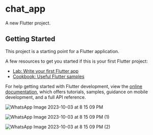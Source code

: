 # chat_app

A new Flutter project.

## Getting Started

This project is a starting point for a Flutter application.

A few resources to get you started if this is your first Flutter project:

- [Lab: Write your first Flutter app](https://docs.flutter.dev/get-started/codelab)
- [Cookbook: Useful Flutter samples](https://docs.flutter.dev/cookbook)

For help getting started with Flutter development, view the
[online documentation](https://docs.flutter.dev/), which offers tutorials,
samples, guidance on mobile development, and a full API reference.

![WhatsApp Image 2023-10-03 at 8 15 09 PM](https://github.com/malaikagohar/ChatApp/assets/75691736/a9be5d52-2b0a-4762-9f42-0ea72d46abc1)

![WhatsApp Image 2023-10-03 at 8 15 09 PM (1)](https://github.com/malaikagohar/ChatApp/assets/75691736/f04f5312-5aa1-4fb0-bd3a-88fcaccd5909)

![WhatsApp Image 2023-10-03 at 8 15 09 PM (2)](https://github.com/malaikagohar/ChatApp/assets/75691736/acdd5c36-3f98-41c2-b710-c4fca607938a)

